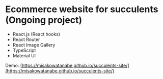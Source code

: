 # Ecommerce website for succulents (Ongoing project)

- React.js (React hooks)
- React Router
- React Image Gallery
- TypeScript
- Material UI

Demo: [https://misakowatanabe.github.io/succulents-site/](https://misakowatanabe.github.io/succulents-site/)
